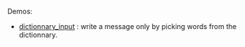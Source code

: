 Demos:
- [dictionnary_input](https://serrulien.github.io/awful-ux/dictionnary_input/demo.html) : write a message only by picking words from the dictionnary.
